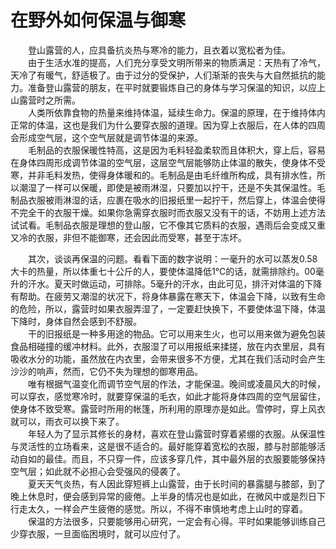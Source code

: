 # 在野外如何保温与御寒  

&emsp;&emsp;登山露营的人，应具备抗炎热与寒冷的能力，且衣着以宽松者为佳。  
&emsp;&emsp;由于生活水准的提高，人们充分享受文明所带来的物质满足：天热有了冷气，天冷了有暖气，舒适极了。由于过分的受保护，人们渐渐的丧失与大自然抵抗的能力。准备登山露营的朋友，在平时就要锻炼自己的身体与学习保温的知识，以应上山露营时之所需。  
&emsp;&emsp;人类所依靠食物的热量来维持体温，延续生命力。保温的原理，在于维持体内正常的体温，这也是我们为什么要穿衣服的道理。因为穿上衣服后，在人体的四周会形成空气层，这个空气层就是调节体温的来源。  
&emsp;&emsp;毛制品的衣服保暖性特高，这是因为毛料轻盈柔软而且体积大，穿上后，容易在身体四周形成调节体温的空气层，这层空气层能够防止体温的散失，使身体不受寒，并非毛料发热，使得身体暖和的。毛制品是由毛纤维所构成，具有排水性，所以潮湿了一样可以保暖，即使是被雨淋湿，只要加以拧干，还是不失其保温性。毛制品衣服被雨淋湿的话，应裹在吸水的旧报纸里一起拧干，然后穿上，体温会使得不完全干的衣服干燥。如果你急需穿衣服时而衣服又没有干的话，不妨用上述方法试试看。毛制品衣服是理想的登山服，它不像其它质料的衣服，遇雨后会变成又重又冷的衣服，非但不能御寒，还会因此而受寒，甚至于冻坏。  

&emsp;&emsp;其次，谈谈再保温的问题。看看下面的数字说明：一毫升的水可以蒸发0.58大卡的热量，所以体重七十公斤的人，要使体温降低1℃的话，就需排除约。00毫升的汗水。夏天时做运动，可排除。5毫升的汗水，由此可见，排汗对体温的下降有帮助。在疲劳又潮湿的状况下，将身体暴露在寒天下，体温会下降，以致有生命的危险，所以，露营时如果衣服弄湿了，一定要赶快换下，不要使体温下降，体温下降时，身体自然会感到不舒服。  
&emsp;&emsp;干的旧报纸是一种多用途的物品。它可以用来生火，也可以用来做为避免包装食品相碰撞的缓冲材料。此外，衣服湿了可以用报纸来揉搓，放在内衣里层，具有吸收水分的功能，虽然放在内衣里，会带来很多不方便，尤其在我们活动时会产生沙沙的响声，然而，它仍不失为理想的御寒用品。  
&emsp;&emsp;唯有根据气温变化而调节空气层的作法，才能保温。晚间或凌晨风大的时候，可以穿衣，感觉寒冷时，就要穿保温的毛衣，如此才能将身体四周的空气层留住，使身体不致受寒。露营时所用的帐篷，所利用的原理亦是如此。雪停时，穿上风衣就可以，雨衣可以换下来了。  
&emsp;&emsp;年轻人为了显示其修长的身材，喜欢在登山露营时穿着紧绷的衣服。从保温性与灵活性的立场看来，这是很不适合的。最好能穿着宽松的衣服，膝与肘部能够活动自如的最佳。而且，不只穿一件，应该多穿几件，其中最外层的衣服要能够保持空气层；如此就不必担心会受强风的侵袭了。  
&emsp;&emsp;夏天天气炎热，有人因此穿短裤上山露营，由于长时间的暴露腿与膝部，到了晚上休息时，便会感到异常的疲倦。上半身的情况也是如此，在微风中或是烈日下行走太久，一样会产生疲倦的感觉。所以，不得不审慎地考虑上山时的穿着。  
&emsp;&emsp;保温的方法很多，只要能够用心研究，一定会有心得。平时如果能够训练自己少穿衣服，一旦面临困境时，就可以应付了。  
